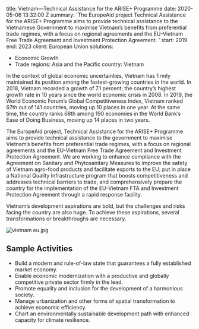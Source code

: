 
title: Vietnam—Technical Assistance for the ARISE+ Programme
date: 2020-05-06 13:32:00 Z
summary: 'The EuropeAid project Technical Assistance for the ARISE+ Programme aims
  to provide technical assistance to the Vietnamese Government to maximise Vietnam’s
  benefits from preferential trade regimes, with a focus on regional agreements and
  the EU-Vietnam Free Trade Agreement and Investment Protection Agreement. '
start: 2019
end: 2023
client: European Union
solutions:
- Economic Growth
- Trade
regions: Asia and the Pacific
country: Vietnam


In the context of global economic uncertainties, Vietnam has firmly maintained its position among the fastest-growing countries in the world. In 2018, Vietnam recorded a growth of 7.1 percent; the country’s highest growth rate in 10 years since the world economic crisis in 2008. In 2019, the World Economic Forum’s Global Competitiveness Index, Vietnam ranked 67th out of 141 countries, moving up 10 places in one year. At the same time, the country ranks 68th among 190 economies in the World Bank’s Ease of Doing Business, moving up 14 places in two years.

The EuropeAid project, Technical Assistance for the ARISE+ Programme aims to provide technical assistance to the government to maximise Vietnam’s benefits from preferential trade regimes, with a focus on regional agreements and the EU-Vietnam Free Trade Agreement and Investment Protection Agreement. We are working to enhance compliance with the Agreement on Sanitary and Phytosanitary Measures to improve the safety of Vietnam agro-food products and facilitate exports to the EU; put in place a National Quality Infrastructure program that boosts competitiveness and addresses technical barriers to trade, and comprehensively prepare the country for the implementation of the EU-Vietnam FTA and Investment Protection Agreement through a rapid response facility.

Vietnam’s development aspirations are bold, but the challenges and risks facing the country are also huge. To achieve these aspirations, several transformations or breakthroughs are necessary.

![vietnam eu.jpg](/uploads/vietnam%20eu.jpg)

## Sample Activities

* Build a modern and rule-of-law state that guarantees a fully established market economy.
* Enable economic modernization with a productive and globally competitive private sector firmly in the lead.
* Promote equality and inclusion for the development of a harmonious society.
* Manage urbanization and other forms of spatial transformation to achieve economic efficiency.
* Chart an environmentally sustainable development path with enhanced capacity for climate resilience.
